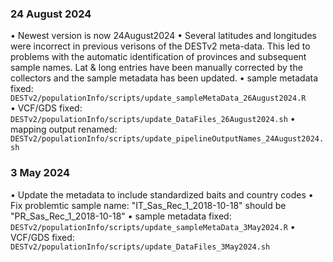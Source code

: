 ### 24 August 2024
  • Newest version is now 24August2024
  • Several latitudes and longitudes were incorrect in previous verisons of the DESTv2 meta-data. This led to problems with the automatic identification of provinces and subsequent sample names. Lat & long entries have been manually corrected by the collectors and the sample metadata has been updated.
  • sample metadata fixed: `DESTv2/populationInfo/scripts/update_sampleMetaData_26August2024.R`
  • VCF/GDS fixed: `DESTv2/populationInfo/scripts/update_DataFiles_26August2024.sh`
  • mapping output renamed: `DESTv2/populationInfo/scripts/update_pipelineOutputNames_24August2024.sh`
 

### 3 May 2024
  • Update the metadata to include standardized baits and country codes
  • Fix problemtic sample name: "IT_Sas_Rec_1_2018-10-18" should be "PR_Sas_Rec_1_2018-10-18"
  • sample metadata fixed: `DESTv2/populationInfo/scripts/update_sampleMetaData_3May2024.R`
  • VCF/GDS fixed: `DESTv2/populationInfo/scripts/update_DataFiles_3May2024.sh`
